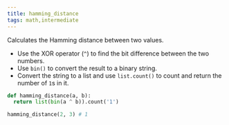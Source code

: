 ```yaml
---
title: hamming_distance
tags: math,intermediate
---
```


Calculates the Hamming distance between two values.

- Use the XOR operator (`^`) to find the bit difference between the two numbers.
- Use `bin()` to convert the result to a binary string.
- Convert the string to a list and use `list.count()` to count and return the number of `1`s in it.

```py
def hamming_distance(a, b):
  return list(bin(a ^ b)).count('1')
```

```py
hamming_distance(2, 3) # 1
```

